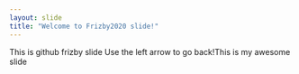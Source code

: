 ```yaml
---
layout: slide
title: "Welcome to Frizby2020 slide!"
---
```

This is github frizby slide
Use the left arrow to go back!This is my awesome slide
